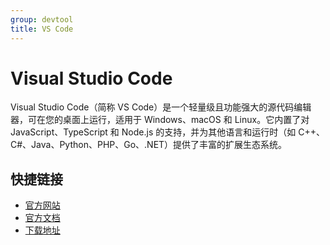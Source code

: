 ```yaml
---
group: devtool
title: VS Code
---
```


# Visual Studio Code

Visual Studio Code（简称 VS Code）是一个轻量级且功能强大的源代码编辑器，可在您的桌面上运行，适用于 Windows、macOS 和 Linux。它内置了对 JavaScript、TypeScript 和 Node.js 的支持，并为其他语言和运行时（如 C++、C#、Java、Python、PHP、Go、.NET）提供了丰富的扩展生态系统。

## 快捷链接

- [官方网站](https://code.visualstudio.com/)
- [官方文档](https://code.visualstudio.com/docs)
- [下载地址](https://code.visualstudio.com/download)
